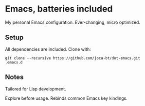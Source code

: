# Emacs, batteries included

My personal Emacs configuration.
Ever-changing, micro optimized.


## Setup

All dependencies are included.
Clone with:

    git clone --recursive https://github.com/joca-bt/dot-emacs.git .emacs.d


## Notes

Tailored for Lisp development.

Explore before usage.
Rebinds common Emacs key kindings.
